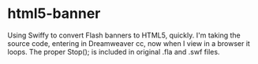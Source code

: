 # html5-banner
Using Swiffy to convert Flash banners to HTML5, quickly. I'm taking the source code, entering in Dreamweaver cc, now when I view in a browser it loops. The proper Stop(); is included in original .fla and .swf files. 
